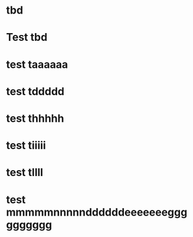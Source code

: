 # tbd

# Test tbd
# test taaaaaa
# test tddddd
# test thhhhh
# test tiiiii
# test tllll
# test mmmmmnnnnnddddddeeeeeeegggggggggg

